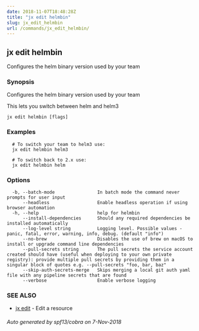 ```yaml
---
date: 2018-11-07T18:48:28Z
title: "jx edit helmbin"
slug: jx_edit_helmbin
url: /commands/jx_edit_helmbin/
---
```

## jx edit helmbin

Configures the helm binary version used by your team

### Synopsis

Configures the helm binary version used by your team 

This lets you switch between helm and helm3

```
jx edit helmbin [flags]
```

### Examples

```
  # To switch your team to helm3 use:
  jx edit helmbin helm3
  
  # To switch back to 2.x use:
  jx edit helmbin helm
```

### Options

```
  -b, --batch-mode                In batch mode the command never prompts for user input
      --headless                  Enable headless operation if using browser automation
  -h, --help                      help for helmbin
      --install-dependencies      Should any required dependencies be installed automatically
      --log-level string          Logging level. Possible values - panic, fatal, error, warning, info, debug. (default "info")
      --no-brew                   Disables the use of brew on macOS to install or upgrade command line dependencies
      --pull-secrets string       The pull secrets the service account created should have (useful when deploying to your own private registry): provide multiple pull secrets by providing them in a singular block of quotes e.g. --pull-secrets "foo, bar, baz"
      --skip-auth-secrets-merge   Skips merging a local git auth yaml file with any pipeline secrets that are found
      --verbose                   Enable verbose logging
```

### SEE ALSO

* [jx edit](/commands/jx_edit/)	 - Edit a resource

###### Auto generated by spf13/cobra on 7-Nov-2018
